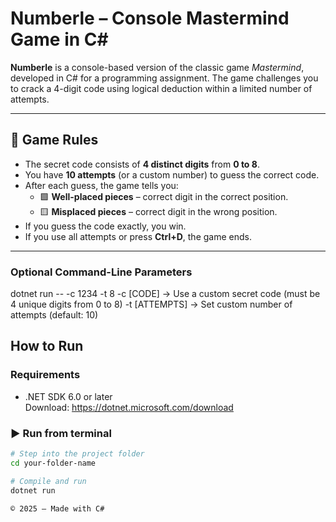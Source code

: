 # Numberle – Console Mastermind Game in C#

**Numberle** is a console-based version of the classic game *Mastermind*, developed in C# for a programming assignment. The game challenges you to crack a 4-digit code using logical deduction within a limited number of attempts.

---

## 🧩 Game Rules

- The secret code consists of **4 distinct digits** from **0 to 8**.
- You have **10 attempts** (or a custom number) to guess the correct code.
- After each guess, the game tells you:
  - 🟩 **Well-placed pieces** – correct digit in the correct position.
  - 🟨 **Misplaced pieces** – correct digit in the wrong position.
- If you guess the code exactly, you win.
- If you use all attempts or press **Ctrl+D**, the game ends.

---

### Optional Command-Line Parameters

dotnet run -- -c 1234 -t 8
-c [CODE] → Use a custom secret code (must be 4 unique digits from 0 to 8)
-t [ATTEMPTS] → Set custom number of attempts (default: 10)



## How to Run

### Requirements
- .NET SDK 6.0 or later  
  Download: https://dotnet.microsoft.com/download

### ▶ Run from terminal

```bash
# Step into the project folder
cd your-folder-name

# Compile and run
dotnet run

© 2025 – Made with C#

